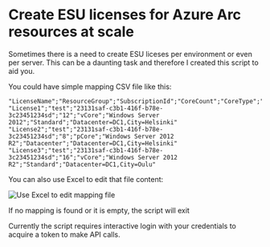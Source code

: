 # Create ESU licenses for Azure Arc resources at scale

Sometimes there is a need to create ESU liceses per environment or even per server.
This can be a daunting task and therefore I created this script to aid you.

You could have simple mapping CSV file like this:

```csv
"LicenseName";"ResourceGroup";"SubscriptionId";"CoreCount";"CoreType";"OS";"LicenseEdition";"Tags"
"License1";"test";"23131saf-c3b1-416f-b78e-3c23451234sd";"12";"vCore";"Windows Server 2012";"Standard";"Datacenter=DC1,City=Helsinki"
"License2";"test";"23131saf-c3b1-416f-b78e-3c23451234sd";"8";"pCore";"Windows Server 2012 R2";"Datacenter";"Datacenter=DC1,City=Helsinki"
"License3";"test";"23131saf-c3b1-416f-b78e-3c23451234sd";"16";"vCore";"Windows Server 2012 R2";"Standard";"Datacenter=DC1,City=Oulu"
```

You can also use Excel to edit that file content:

![Use Excel to edit mapping file](https://github.com/teemu-u/create-esu-license/assets/24694770/9db5bcc0-b4c0-402a-9af3-d9e216bf3e66)

If no mapping is found or it is empty, the script will exit

Currently the script requires interactive login with your credentials to acquire a token to make API calls.
